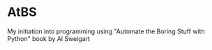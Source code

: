 # AtBS
My initiation into programming using "Automate the Boring Stuff with Python" book by Al Sweigart
